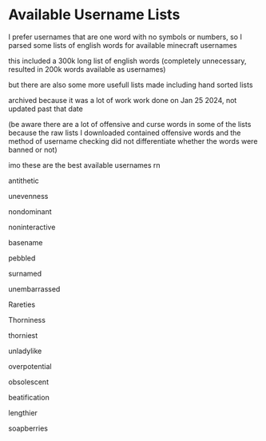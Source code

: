# Available Username Lists

I prefer usernames that are one word with no symbols or numbers, so I parsed some lists of english words for available minecraft usernames

this included a 300k long list of english words (completely unnecessary, resulted in 200k words available as usernames)

but there are also some more usefull lists made including hand sorted lists

archived because it was a lot of work work done on Jan 25 2024, not updated past that date

(be aware there are a lot of offensive and curse words in some of the lists because the raw lists I downloaded contained offensive words and the method of username checking did not differentiate whether the words were banned or not)

imo these are the best available usernames rn

antithetic 

unevenness 

nondominant 

noninteractive 

basename 

pebbled 

surnamed 

unembarrassed 

Rareties 

Thorniness 

thorniest 

unladylike 

overpotential  

obsolescent 

beatification 

lengthier 

soapberries


